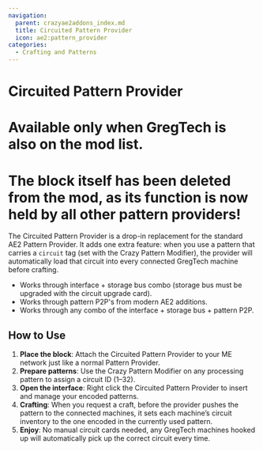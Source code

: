 ```yaml
---
navigation:
  parent: crazyae2addons_index.md
  title: Circuited Pattern Provider
  icon: ae2:pattern_provider
categories:
  - Crafting and Patterns
---
```


# Circuited Pattern Provider

# Available only when GregTech is also on the mod list.

# **The block itself has been deleted from the mod, as its function is now held by all other pattern providers!**

The Circuited Pattern Provider is a drop-in replacement for the standard AE2 Pattern Provider. It adds one extra feature: when you use a pattern that carries a `circuit` tag (set with the Crazy Pattern Modifier), the provider will automatically load that circuit into every connected GregTech machine before crafting.

- Works through interface + storage bus combo (storage bus must be upgraded with the circuit upgrade card).
- Works through pattern P2P's from modern AE2 additions.
- Works through any combo of the interface + storage bus + pattern P2P.

## How to Use

1. **Place the block**: Attach the Circuited Pattern Provider to your ME network just like a normal Pattern Provider.
2. **Prepare patterns**: Use the Crazy Pattern Modifier on any processing pattern to assign a circuit ID (1–32).
3. **Open the interface**: Right click the Circuited Pattern Provider to insert and manage your encoded patterns.
4. **Crafting**: When you request a craft, before the provider pushes the pattern to the connected machines, it sets each machine’s circuit inventory to the one encoded in the currently used pattern.
5. **Enjoy**: No manual circuit cards needed, any GregTech machines hooked up will automatically pick up the correct circuit every time.